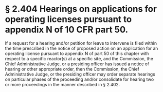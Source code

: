 # § 2.404   Hearings on applications for operating licenses pursuant to appendix N of 10 CFR part 50.

If a request for a hearing and/or petition for leave to intervene is filed within the time prescribed in the notice of proposed action on an application for an operating license pursuant to appendix N of part 50 of this chapter with respect to a specific reactor(s) at a specific site, and the Commission, the Chief Administrative Judge, or a presiding officer has issued a notice of hearing or other appropriate order, then the Commission, the Chief Administrative Judge, or the presiding officer may order separate hearings on particular phases of the proceeding and/or consolidate for hearing two or more proceedings in the manner described in § 2.402.




